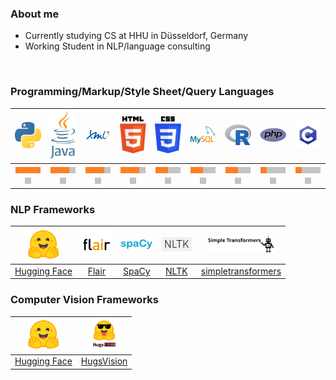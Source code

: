 ### About me

- Currently studying CS at HHU in Düsseldorf, Germany
- Working Student in NLP/language consulting

<br>

### Programming/Markup/Style Sheet/Query Languages

| <img src="python.png" width=50> | <img src="java.png" width=50> | <img src="xml.png" width=50>  | <img src="html.png" width=50> | <img src="css.png" width=50> |<img src="mysql.png" width=50> | <img src="r.png" width=50> | <img src="php.png" width=50> | <img src="c.png" width=50> |
|:---:|:---:|:---:|:---:|:---:|:---:|:---:|:---:|:---:|
| <img src="orange.jpg" width=10><img src="orange.jpg" width=10><img src="orange.jpg" width=10><img src="orange.jpg" width=10><img src="gray.jpg" width=10> | <img src="orange.jpg" width=10><img src="orange.jpg" width=10><img src="orange.jpg" width=10><img src="gray.jpg" width=10><img src="gray.jpg" width=10> | <img src="orange.jpg" width=10><img src="orange.jpg" width=10><img src="orange.jpg" width=10><img src="gray.jpg" width=10><img src="gray.jpg" width=10> | <img src="orange.jpg" width=10><img src="orange.jpg" width=10><img src="orange.jpg" width=10><img src="gray.jpg" width=10><img src="gray.jpg" width=10> | <img src="orange.jpg" width=10><img src="orange.jpg" width=10><img src="gray.jpg" width=10><img src="gray.jpg" width=10><img src="gray.jpg" width=10> | <img src="orange.jpg" width=10><img src="orange.jpg" width=10><img src="gray.jpg" width=10><img src="gray.jpg" width=10><img src="gray.jpg" width=10> | <img src="orange.jpg" width=10><img src="orange.jpg" width=10><img src="gray.jpg" width=10><img src="gray.jpg" width=10><img src="gray.jpg" width=10> | <img src="orange.jpg" width=10><img src="gray.jpg" width=10><img src="gray.jpg" width=10><img src="gray.jpg" width=10><img src="gray.jpg" width=10> | <img src="orange.jpg" width=10><img src="gray.jpg" width=10><img src="gray.jpg" width=10><img src="gray.jpg" width=10><img src="gray.jpg" width=10> |

### NLP Frameworks

| <img src="huggingface.png" width=50> | <img src="flair.png" width=50> | <img src="spacy.png" width=50> | <img src="nltk.png" width=50> | <img src="simpletransformers.png" width=110> |
|:---:|:---:|:---:|:---:|:---:|
| <a href="https://huggingface.co/">Hugging Face</a> | <a href="https://github.com/flairNLP/flair">Flair</a> | <a href="https://spacy.io/">SpaCy</a> | <a href="https://www.nltk.org/">NLTK</a> | <a href="https://simpletransformers.ai/">simpletransformers</a> |

### Computer Vision Frameworks

| <img src="huggingface.png" width=50> | <img src="hugsvision.png" width=50> |
|:---:|:---:|
| <a href="https://huggingface.co/">Hugging Face</a> | <a href="https://github.com/qanastek/HugsVision">HugsVision</a> |
